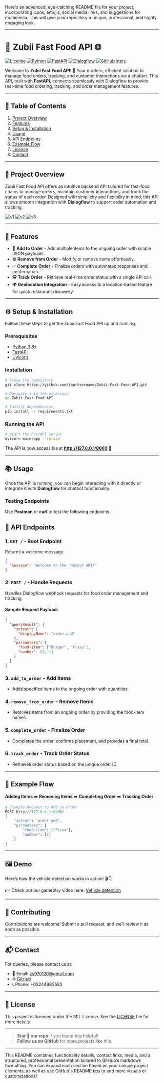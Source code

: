Here's an advanced, eye-catching README file for your project, incorporating icons, emojis, social media links, and suggestions for multimedia. This will give your repository a unique, professional, and highly engaging look.

---

# 🍔 **Zubii Fast Food API** 🌐

[![License](https://img.shields.io/badge/license-MIT-blue.svg)](LICENSE)
[![Python](https://img.shields.io/badge/python-3.8%2B-brightgreen)](https://www.python.org/)
[![FastAPI](https://img.shields.io/badge/FastAPI-0.85.0-blue)](https://fastapi.tiangolo.com/)
[![Dialogflow](https://img.shields.io/badge/Dialogflow-API-orange)](https://cloud.google.com/dialogflow)
[![GitHub stars](https://img.shields.io/github/stars/YourUsername/Zubii-Fast-Food-API.svg)](https://github.com/YourUsername/Zubii-Fast-Food-API/stargazers)

Welcome to **Zubii Fast Food API**! 🚀 Your modern, efficient solution to manage food orders, tracking, and customer interactions via a chatbot. This API, built with **FastAPI**, connects seamlessly with Dialogflow to provide real-time food ordering, tracking, and order management features.

---

## 🎯 **Table of Contents**
1. [Project Overview](#project-overview)
2. [Features](#features)
3. [Setup & Installation](#setup--installation)
4. [Usage](#usage)
5. [API Endpoints](#api-endpoints)
6. [Example Flow](#example-flow)
7. [License](#license)
8. [Contact](#contact)

---

## 📜 **Project Overview**
Zubii Fast Food API offers an intuitive backend API tailored for fast-food chains to manage orders, maintain customer interactions, and track the status of each order. Designed with simplicity and flexibility in mind, this API allows smooth integration with **Dialogflow** to support order automation and tracking.

![s1](https://github.com/user-attachments/assets/c4dbb809-f13b-4027-9b73-9539109cb742) ![s2](https://github.com/user-attachments/assets/eb580827-209b-4fb8-84ac-332c39c38f30) ![s3](https://github.com/user-attachments/assets/a239f258-c257-4e98-98c6-0d985fdbfc6e)




---

## 🌟 **Features**
- 🍟 **Add to Order** - Add multiple items to the ongoing order with simple JSON payloads.
- 🗑️ **Remove from Order** - Modify or remove items effortlessly.
- ✅ **Complete Order** - Finalize orders with automated responses and confirmation.
- 🕵️ **Track Order** - Retrieve real-time order status with a single API call.
- 🌍 **Geolocation Integration** - Easy access to a location-based feature for quick restaurant discovery.

---

## ⚙️ **Setup & Installation**
Follow these steps to get the Zubii Fast Food API up and running.

### Prerequisites
- [Python 3.8+](https://www.python.org/downloads/)
- [FastAPI](https://fastapi.tiangolo.com/)
- [Uvicorn](https://www.uvicorn.org/)

### Installation
```bash
# Clone the repository
git clone https://github.com/YourUsername/Zubii-Fast-Food-API.git

# Navigate into the directory
cd Zubii-Fast-Food-API

# Install dependencies
pip install -r requirements.txt
```

### Running the API
```bash
# Start the FastAPI server
uvicorn main:app --reload
```

The API is now accessible at **http://127.0.0.1:8000** 🎉

---

## 📚 **Usage**
Once the API is running, you can begin interacting with it directly or integrate it with **Dialogflow** for chatbot functionality.

### **Testing Endpoints**
Use **Postman** or **curl** to test the following endpoints.

## 🔗 **API Endpoints**

### 1. **`GET /`** - Root Endpoint
Returns a welcome message.

```json
{
  "message": "Welcome to the chatbot API!"
}
```

### 2. **`POST /`** - Handle Requests
Handles Dialogflow webhook requests for food order management and tracking.

#### **Sample Request Payload:**
```json
{
  "queryResult": {
    "intent": {
      "displayName": "order.add"
    },
    "parameters": {
      "food-item": ["Burger", "Fries"],
      "number": [2, 1]
    }
  }
}
```

### 3. **`add_to_order`** - Add Items
- Adds specified items to the ongoing order with quantities.

### 4. **`remove_from_order`** - Remove Items
- Removes items from an ongoing order by providing the food-item names.

### 5. **`complete_order`** - Finalize Order
- Completes the order, confirms placement, and provides a final total.

### 6. **`track_order`** - Track Order Status
- Retrieves order status based on the unique order ID.

---

## 🔄 **Example Flow**
**Adding Items** ➡️ **Removing Items** ➡️ **Completing Order** ➡️ **Tracking Order**

```python
# Example Request to Add an Order
POST http://127.0.0.1:8000/
{
    "intent": "order.add",
    "parameters": {
        "food-item": ["Pizza"],
        "number": [1]
    }
}
```

---


## 🖼️ **Demo**

Here’s how the vehicle detection works in action! 🎬👇

👉 Check out our gameplay video here: [Vehicle detection](https://www.loom.com/share/84ab27f9769d43c98cd98c11568c9db7?sid=b05fc56a-4df6-4ab8-bb41-bf906a6c6cf0)

---

## 🤝 **Contributing**
Contributions are welcome! Submit a pull request, and we’ll review it as soon as possible.

---

## 📬 **Contact**
For queries, please contact us at:
- 📧 Email: [zs970120@gmail.com](mailto:zs970120@gmail.com)
- 🌐 [GitHub](https://github.com/ZubairZubii)
- 📞 Phone: +03244983583

---

## 📝 **License**
This project is licensed under the MIT License. See the [LICENSE](https://github.com/YourUsername/Zubii-Fast-Food-API/LICENSE) file for more details.

---

> **Star 🌟 our repo** if you found this helpful!  
> **Follow us on GitHub** for more projects like this.

---

This README combines functionality details, contact links, media, and a structured, professional presentation tailored to GitHub’s markdown formatting. You can expand each section based on your unique project elements, as well as use GitHub's README tips to add more visuals or customizations!
